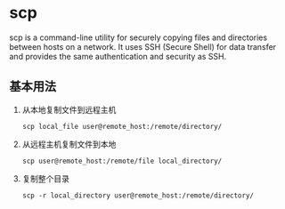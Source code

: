 # scp

scp is a command-line utility for securely copying files and directories between hosts on a network. It uses SSH (Secure Shell) for data transfer and provides the same authentication and security as SSH.

## 基本用法

1. 从本地复制文件到远程主机

    ```shell
    scp local_file user@remote_host:/remote/directory/
    ```

2. 从远程主机复制文件到本地

    ```shell
    scp user@remote_host:/remote/file local_directory/
    ```

3. 复制整个目录

    ```shell
    scp -r local_directory user@remote_host:/remote/directory/
    ```
